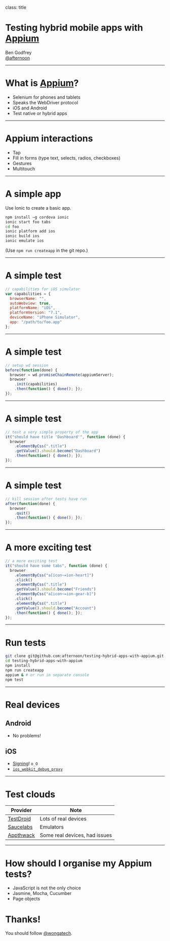 class: title

# Testing hybrid mobile apps with [Appium](http://appium.io/)

Ben Godfrey  
[@afternoon](http://twitter.com/afternoon)

---

# What is [Appium](http://appium.io/)?

- Selenium for phones and tablets
- Speaks the WebDriver protocol
- iOS and Android
- Test native or hybrid apps

---

# Appium interactions

- Tap
- Fill in forms (type text, selects, radios, checkboxes)
- Gestures
- Multitouch

---

# A simple app

Use Ionic to create a basic app.

```bash
npm install —g cordova ionic
ionic start foo tabs
cd foo
ionic platform add ios
ionic build ios
ionic emulate ios
```

(Use `npm run createapp` in the git repo.)

---

# A simple test

```javascript
// capabilities for iOS simulator
var capabilities = {
  browserName: "",
  autoWebview: true,
  platformName: "iOS",
  platformVersion: "7.1",
  deviceName: "iPhone Simulator",
  app: "/path/to/foo.app"
};
```

---

# A simple test

```javascript
// setup wd session
before(function(done) {
  browser = wd.promiseChainRemote(appiumServer);
  browser
    .init(capabilities)
    .then(function() { done(); });
});
```

---

# A simple test

```javascript
// test a very simple property of the app
it("should have title 'Dashboard'", function (done) {
  browser
    .elementByCss(".title")
    .getValue().should.become("Dashboard")
    .then(function() { done(); });
});
```

---

# A simple test

```javascript
// kill session after tests have run
after(function(done) {
  browser
    .quit()
    .then(function() { done(); });
});
```
---

# A more exciting test

```javascript
// a more exciting test
it("should have some tabs", function (done) {
  browser
    .elementByCss("a[icon~=ion-heart]")
    .click()
    .elementByCss(".title")
    .getValue().should.become("Friends")
    .elementByCss("a[icon~=ion-gear-b]")
    .click()
    .elementByCss(".title")
    .getValue().should.become("Account")
    .then(function() { done(); });
});
```

---

# Run tests

```bash
git clone git@github.com:afternoon/testing-hybrid-apps-with-appium.git
cd testing-hybrid-apps-with-appium
npm install
npm run createapp
appium & # or run in separate console
npm test
```

---

# Real devices

## Android

- No problems!

## iOS

- [Signing](http://appium.io/slate/en/master/?javascript#appium-on-real-ios-devices)! `o_O`
- [`ios_webkit_debug_proxy`](https://github.com/google/ios-webkit-debug-proxy)

---

# Test clouds

Provider                           | Note
-----------------------------------|------------------------------
[TestDroid](http://testdroid.com/) | Lots of real devices
[Saucelabs](http://saucelabs.com/) | Emulators
[Appthwack](http://appthwack.com/) | Some real devices, had issues

---

# How should I organise my Appium tests?

- JavaScript is not the only choice
- Jasmine, Mocha, Cucumber
- Page objects

# Thanks!

You should follow [@wongatech](http://twitter.com/wongatech).
